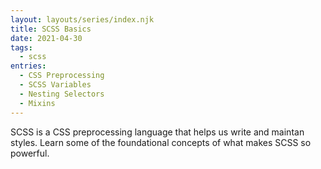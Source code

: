 ```yaml
---
layout: layouts/series/index.njk
title: SCSS Basics
date: 2021-04-30
tags:
  - scss
entries:
  - CSS Preprocessing
  - SCSS Variables
  - Nesting Selectors
  - Mixins
---
```


SCSS is a CSS preprocessing language that helps us write and maintan styles. Learn some of the foundational concepts of what makes SCSS so powerful.

